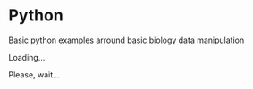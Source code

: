 # Python
Basic python examples arround basic biology data manipulation

Loading...

Please, wait...
